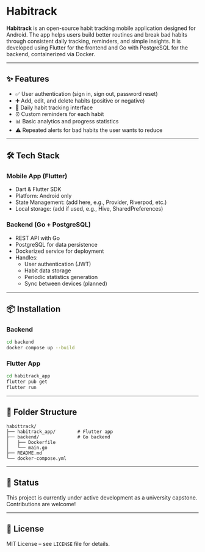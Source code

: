 # Habitrack

**Habitrack** is an open-source habit tracking mobile application designed for Android. The app helps users build better routines and break bad habits through consistent daily tracking, reminders, and simple insights. It is developed using Flutter for the frontend and Go with PostgreSQL for the backend, containerized via Docker.

---

## ✨ Features

- ✅ User authentication (sign in, sign out, password reset)
- ➕ Add, edit, and delete habits (positive or negative)
- 📅 Daily habit tracking interface
- ⏰ Custom reminders for each habit
- 📊 Basic analytics and progress statistics
- ⚠️ Repeated alerts for bad habits the user wants to reduce

---

## 🛠 Tech Stack

### Mobile App (Flutter)

- Dart & Flutter SDK
- Platform: Android only
- State Management: (add here, e.g., Provider, Riverpod, etc.)
- Local storage: (add if used, e.g., Hive, SharedPreferences)

### Backend (Go + PostgreSQL)

- REST API with Go
- PostgreSQL for data persistence
- Dockerized service for deployment
- Handles:
  - User authentication (JWT)
  - Habit data storage
  - Periodic statistics generation
  - Sync between devices (planned)

---

## 📦 Installation

### Backend

```bash
cd backend
docker compose up --build
```

### Flutter App

```bash
cd habitrack_app
flutter pub get
flutter run
```

---

## 📁 Folder Structure

```
habittrack/
├── habitrack_app/        # Flutter app
├── backend/              # Go backend
│   ├── Dockerfile
│   └── main.go
├── README.md
└── docker-compose.yml
```

---

## 🧪 Status

This project is currently under active development as a university capstone. Contributions are welcome!

---

## 📄 License

MIT License – see `LICENSE` file for details.
